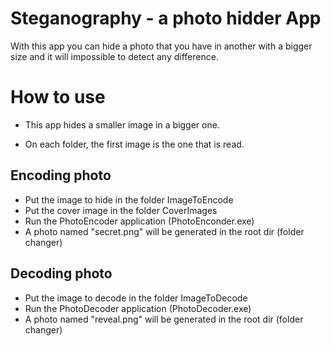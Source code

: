 # Steganography - a photo hidder App

With this app you can hide a photo that you have in another with a bigger size and it will impossible to detect any difference.

# How to use

- This app hides a smaller image in a bigger one.

- On each folder, the first image is the one that is read.

## Encoding photo

- Put the image to hide in the folder ImageToEncode
- Put the cover image in the folder CoverImages
- Run the PhotoEncoder application (PhotoEnconder.exe)
- A photo named "secret.png" will be generated in the root dir (folder changer)

## Decoding photo

- Put the image to decode in the folder ImageToDecode
- Run the PhotoDecoder application (PhotoDecoder.exe)
- A photo named "reveal.png" will be generated in the root dir (folder changer)
